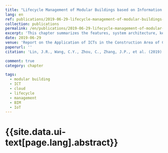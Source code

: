```yaml
---
title: "Lifecycle Management of Modular Buildings based on Information and communication Technologies"
lang: en
ref: publications/2019-06-29-lifecycle-management-of-modular-buildings-based-on-ICT
collection: publications
permalink: /en/publications/2019-06-29-lifecycle-management-of-modular-buildings-based-on-ICT
excerpt: 'This chapter summarizes the features, system architecture, key technologies, and applications of cloud platform for the lifecycle management of modular buildings'
date: 2019-06-29
venue: 'Report on the Application of ICTs in the Construction Area of China: Developments and Applications in Modular Construction'
paperurl: ''
citation: 'Lin, J.R., Wang, C.Y., Zhou, C., Zhang, J.P., et al. (2019). Lifecycle Management of Modular Buildings based on Information and communication Technologies. <i>Report on the Application of ICTs in the Construction Area of China: Developments and Applications in Modular Construction</i>, 287-320. China Electric Power Press. Beijing, China.'

comment: true
category: chapter

tags: 
  - modular building
  - ICT
  - cloud
  - lifecycle
  - management
  - BIM
  - IoT
---
```



{{site.data.ui-text[page.lang].abstract}}
====



